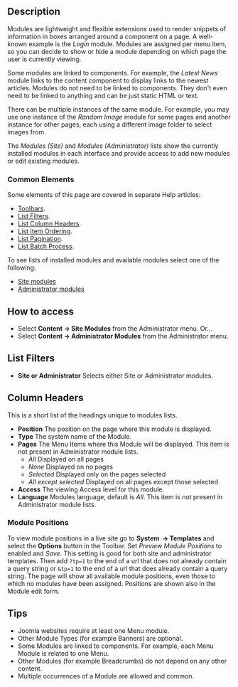 <!-- Filename: Help6.x:Modules / Display title: Modules -->

## Description

Modules are lightweight and flexible extensions used to render snippets of information in boxes arranged around a component on a page. A well-known example is the *Login* module. Modules are assigned per menu item, so you can decide to show or hide a module depending on which page the user is currently viewing.

Some modules are linked to components. For example, the *Latest News* module links to the content component to display links to the newest articles. Modules do not need to be linked to components. They don't even need to be linked to anything and can be just static HTML or text.

There can be multiple instances of the same module. For example, you may use one instance of the *Random Image* module for some pages and another instance for other pages, each using a different image folder to select images from.

The *Modules (Site)* and *Modules (Administrator)* lists show the currently installed modules in each interface and provide access to add new modules or edit existing modules. 

### Common Elements

Some elements of this page are covered in separate Help articles:

* [Toolbars](jdocmanual?article=help/common-elements/toolbars).
* [List Filters](jdocmanual?article=help/common-elements/list-filters).
* [List Column Headers](jdocmanual?article=help/common-elements/list-column-headers).
* [List Item Ordering](jdocmanual?article=help/common-elements/list-ordering).
* [List Pagination](jdocmanual?article=help/common-elements/list-pagination).
* [List Batch Process](jdocmanual?article=help/common-elements/list-batch-process).

To see lists of installed modules and available modules select one of the
following:

* [Site modules](jdocmanual?article=help/modules-site/site-modules-site)
* [Administrator modules](jdocmanual?article=help/modules-admin/admin-modules-administrator)

## How to access

- Select **Content → Site Modules** from the Administrator menu. Or...
- Select **Content → Administrator Modules** from the Administrator menu.

## List Filters

* **Site or Administrator** Selects either Site or Administrator modules.

## Column Headers

This is a short list of the headings unique to modules lists.

- **Position** The position on the page where this module is displayed.
- **Type** The system name of the Module.
- **Pages** The Menu Items where this Module will be displayed. This item is 
  not present in Administrator module lists.
  - *All* Displayed on all pages
  - *None* Displayed on no pages
  - *Selected* Displayed only on the pages selected
  - *All except selected* Displayed on all pages except those selected
- **Access** The viewing Access level  for this module.
- **Language** Modules language, default is *All*. This item is not present in
  Administrator module lists.

### Module Positions

To view module positions in a live site go to **System  → Templates** and select
the **Options** button in the Toolbar. Set *Preview Module Positions* to
enabled and *Save*. This setting is good for both site and administrator
templates. Then add `?tp=1` to the end of a url that does not already contain a
query string or `&tp=1` to the end of a url that does already contain a query
string. The page will show all available module positions, even those to which
no modules have been assigned. Positions are shown also in the Module edit form.

## Tips

- Joomla websites require at least one Menu module.
- Other Module Types (for example Banners) are optional.
- Some Modules are linked to components. For example, each Menu Module
  is related to one Menu.
- Other Modules (for example Breadcrumbs) do not depend on any other content.
- Multiple occurrences of a Module are allowed and common.
